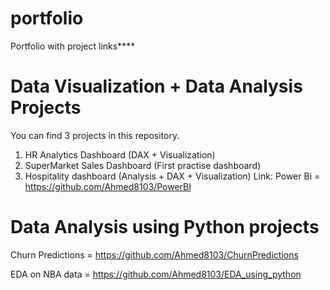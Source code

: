 # portfolio
Portfolio with project links****

# Data Visualization + Data Analysis Projects
You can find 3 projects in this repository.
1. HR Analytics Dashboard (DAX + Visualization)
2. SuperMarket Sales Dashboard (First practise dashboard)
3. Hospitality dashboard (Analysis + DAX + Visualization)
Link:
Power Bi = https://github.com/Ahmed8103/PowerBI



# Data Analysis using Python projects
Churn Predictions = https://github.com/Ahmed8103/ChurnPredictions        


EDA on NBA data = https://github.com/Ahmed8103/EDA_using_python


